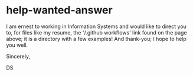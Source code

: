 # help-wanted-answer

I am ernest to working in Information Systems and would like to 
direct you to,
for files like my resume,
the '/.github workflows' link found on the page above; it is a directory with a few examples! And thank-you; I hope to help you well.

Sincerely,

DS
